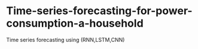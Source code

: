 # Time-series-forecasting-for-power-consumption-a-household
Time series forecasting using (RNN,LSTM,CNN)
